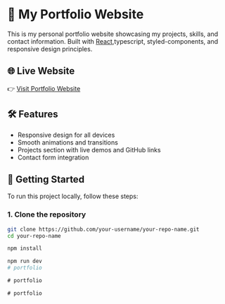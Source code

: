 # 💼 My Portfolio Website

This is my personal portfolio website showcasing my projects, skills, and contact information. Built with [React](https://reactjs.org/),typescript, styled-components, and responsive design principles.

## 🌐 Live Website

👉 [Visit Portfolio Website](https://divyansh9007.github.io/portfolio/)

## 🛠️ Features

- Responsive design for all devices
- Smooth animations and transitions
- Projects section with live demos and GitHub links
- Contact form integration

## 🚀 Getting Started

To run this project locally, follow these steps:

### 1. Clone the repository

```bash
git clone https://github.com/your-username/your-repo-name.git
cd your-repo-name

npm install

npm run dev
#   p o r t f o l i o  
 #   p o r t f o l i o  
 #   p o r t f o l i o  
 